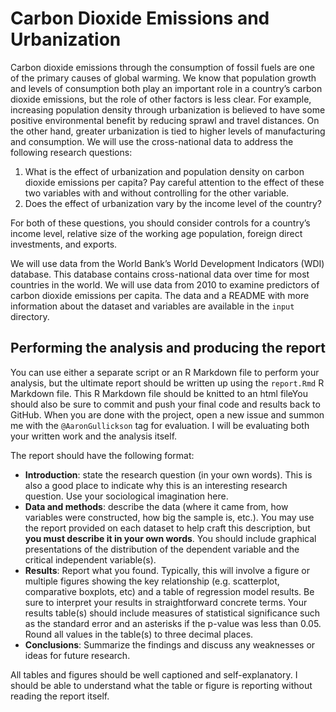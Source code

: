 # Carbon Dioxide Emissions and Urbanization

Carbon dioxide emissions through the consumption of fossil fuels are one of the primary causes of global warming. We know that population growth and levels of consumption both play an important role in a country’s carbon dioxide emissions, but the role of other factors is less clear. For example, increasing population density through urbanization is believed to have some positive environmental benefit by reducing sprawl and travel distances. On the other hand, greater urbanization is tied to higher levels of manufacturing and consumption. We will use the cross-national data to address the following research questions:

1. What is the effect of urbanization and population density on carbon dioxide emissions per capita? Pay careful attention to the effect of these two variables with and without controlling for the other variable.
2. Does the effect of urbanization vary by the income level of the country? 

For both of these questions, you should consider controls for a country’s income level, relative size of the working age population, foreign direct investments, and exports. 

We will use data from the World Bank’s World Development Indicators (WDI) database. This database contains cross-national data over time for most countries in the world. We will use data from 2010 to examine predictors of carbon dioxide emissions per capita. The data and a README with more information about the dataset and variables are available in the `input` directory.

## Performing the analysis and producing the report

You can use either a separate script or an R Markdown file to perform your analysis, but the ultimate report should be written up using the `report.Rmd` R Markdown file. This R Markdown file should be knitted to an html fileYou should also be sure to commit and push your final code and results back to GitHub. When you are done with the project, open a new issue and summon me with the `@AaronGullickson` tag for evaluation. I will be evaluating both your written work and the analysis itself.

The report should have the following format:

- **Introduction**: state the research question (in your own words). This is also a good place to indicate why this is an interesting research question. Use your sociological imagination here. 
- **Data and methods**: describe the data (where it came from, how variables were constructed, how big the sample is, etc.). You may use the report provided on each dataset to help craft this description, but **you must describe it in your own words**. You should include graphical presentations of the distribution of the dependent variable and the critical independent variable(s). 
- **Results**: Report what you found. Typically, this will involve a figure or multiple figures showing the key relationship (e.g. scatterplot, comparative boxplots, etc) and a table of regression model results. Be sure to interpret your results in straightforward concrete terms. Your results table(s) should include measures of statistical significance such as the standard error and an asterisks if the p-value was less than 0.05. Round all values in the table(s) to three decimal places. 
- **Conclusions**: Summarize the findings and discuss any weaknesses or ideas for future research.

All tables and figures should be well captioned and self-explanatory. I should be able to understand what the table or figure is reporting without reading the report itself. 